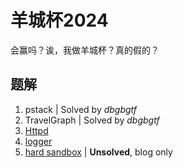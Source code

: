 # 羊城杯2024

会赢吗？诶，我做羊城杯？真的假的？

## 题解

1. pstack | Solved by *dbgbgtf*
2. TravelGraph | Solved by *dbgbgtf*
3. [Httpd](./Httpd.md)
4. [logger](./logger.md)
5. [hard sandbox](../blog/ptrace.md) | **Unsolved**, blog only

